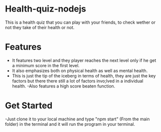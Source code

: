# Health-quiz-nodejs

This is a health quiz that you can play with your friends, to check wether or not they take of their health or not.

# Features

- It features two level and they player reaches the next level only if he get a minimum score in the first level.
- It also emphasizes both on physical health as well as mental health.
- This is just the tip of the iceberg in terms of health, they are just the key factors but there there still a lot of factors invo;lved in a individual health.
  -Also features a high score beaten function.

# Get Started

-Just clone it to your local machine and type "npm start" (From the main folder) in the terminal and it will run the program in your terminal.
